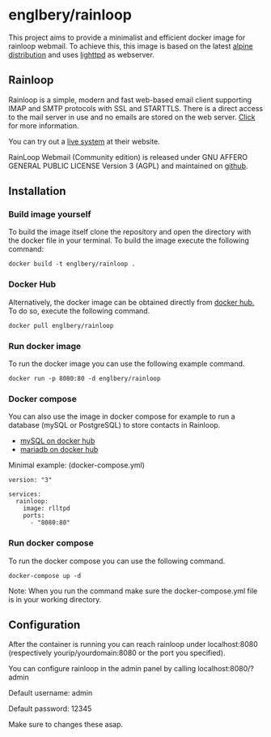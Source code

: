 # englbery/rainloop
This project aims to provide a minimalist and efficient docker image for rainloop webmail. 
To achieve this, this image is based on the latest [alpine distribution](https://alpinelinux.org/) and uses [lighttpd](https://www.lighttpd.net/) as webserver. 

## Rainloop

Rainloop is a simple, modern and fast web-based email client supporting IMAP and SMTP protocols with SSL and STARTTLS. There is a direct access to the mail server in use and no emails are stored on the web server. [Click](https://www.rainloop.net/features/) for more information. 

You can try out a [live system](https://www.rainloop.net/try-now/) at their website.

RainLoop Webmail (Community edition) is released under GNU AFFERO GENERAL PUBLIC LICENSE Version 3 (AGPL) and maintained on [github](https://github.com/RainLoop/rainloop-webmail).

## Installation
### Build image yourself
To build the image itself clone the repository and open the directory with the docker file in your terminal. 
To build the image execute the following command:

    docker build -t englbery/rainloop .

### Docker Hub
Alternatively, the docker image can be obtained directly from [docker hub.](https://hub.docker.com/) To do so, execute the following command.

    docker pull englbery/rainloop
    
### Run docker image
To run the docker image you can use the following example command.
```
docker run -p 8080:80 -d englbery/rainloop
``` 

### Docker compose
You can also use the image in docker compose for example to run a database (mySQL or PostgreSQL) to store contacts in Rainloop.
 - [mySQL on docker hub](https://hub.docker.com/_/mysql)
 - [mariadb on docker hub](https://hub.docker.com/_/mariadb)

Minimal example: (docker-compose.yml)
```
version: "3"

services:
  rainloop:
    image: rlltpd
    ports:
      - "8080:80"
```

### Run docker compose 
To run the docker compose you can use the following command.
```
docker-compose up -d
```
Note: When you run the command make sure the docker-compose.yml file is in your working directory. 

## Configuration

After the container is running you can reach rainloop under localhost:8080 (respectively yourip/yourdomain:8080 or the port you specified).

You can configure rainloop in the admin panel by calling localhost:8080/?admin

Default username: admin

Default password: 12345

Make sure to changes these asap.
